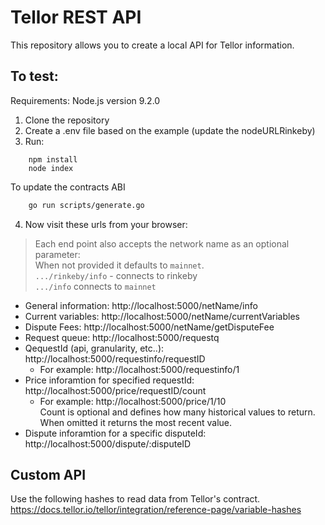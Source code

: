 # Tellor REST API
This repository allows you to create a local API for Tellor information. 

## To test:

Requirements: Node.js version 9.2.0

1. Clone the repository
2. Create a .env file based on the example (update the nodeURLRinkeby)
3. Run:

```node
	npm install
	node index
```

To update the contracts ABI
```bash
    go run scripts/generate.go
```

4. Now visit these urls from your browser:
 >Each end point also accepts the network name as an optional parameter:<br/>
 When not provided it defaults to `mainnet`.<br/>
 `.../rinkeby/info` - connects to rinkeby <br/>
`.../info` connects to `mainnet`

* General information:		http://localhost:5000/netName/info
* Current variables:		http://localhost:5000/netName/currentVariables
* Dispute Fees:		http://localhost:5000/netName/getDisputeFee
* Request queue: http://localhost:5000/requestq
* QequestId (api, granularity, etc..): http://localhost:5000/requestinfo/requestID
    * For example: http://localhost:5000/requestinfo/1
* Price inforamtion for specified requestId: http://localhost:5000/price/requestID/count
    * For example: http://localhost:5000/price/1/10<br/>
    Count is optional and defines how many historical values to return. When omitted it returns the most recent value.
* Dispute inforamtion for a specific disputeId:  http://localhost:5000/dispute/:disputeID

## Custom API 
Use the following hashes to read data from Tellor's contract.
https://docs.tellor.io/tellor/integration/reference-page/variable-hashes
